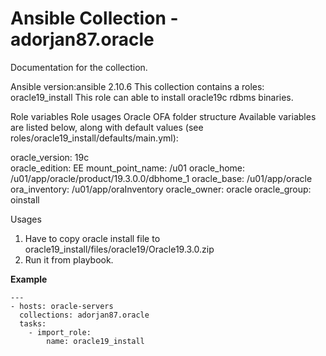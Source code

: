 # Ansible Collection - adorjan87.oracle

Documentation for the collection.

Ansible version:ansible 2.10.6
This collection contains a roles: oracle19_install
This role can able to install oracle19c rdbms binaries.


Role variables
Role usages Oracle OFA folder structure
Available variables are listed below, along with default values (see roles/oracle19_install/defaults/main.yml):

oracle_version: 19c  
oracle_edition: EE
mount_point_name: /u01
oracle_home: /u01/app/oracle/product/19.3.0.0/dbhome_1
oracle_base: /u01/app/oracle
ora_inventory: /u01/app/oraInventory
oracle_owner: oracle
oracle_group: oinstall



Usages

1. Have to copy oracle install file to oracle19_install/files/oracle19/Oracle19.3.0.zip
2. Run it from playbook.

**Example**

```
---
- hosts: oracle-servers
  collections: adorjan87.oracle
  tasks:
    - import_role:
        name: oracle19_install

```
